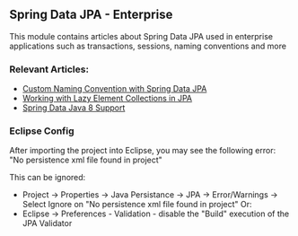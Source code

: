## Spring Data JPA - Enterprise

This module contains articles about Spring Data JPA used in enterprise applications such as transactions, sessions, naming conventions and more 

### Relevant Articles: 
- [Custom Naming Convention with Spring Data JPA](https://www.baeldung.com/spring-data-jpa-custom-naming)
- [Working with Lazy Element Collections in JPA](https://www.baeldung.com/java-jpa-lazy-collections)
- [Spring Data Java 8 Support](https://www.baeldung.com/spring-data-java-8)

### Eclipse Config 
After importing the project into Eclipse, you may see the following error:  
"No persistence xml file found in project"

This can be ignored: 
- Project -> Properties -> Java Persistance -> JPA -> Error/Warnings -> Select Ignore on "No persistence xml file found in project"
Or: 
- Eclipse -> Preferences - Validation - disable the "Build" execution of the JPA Validator 

